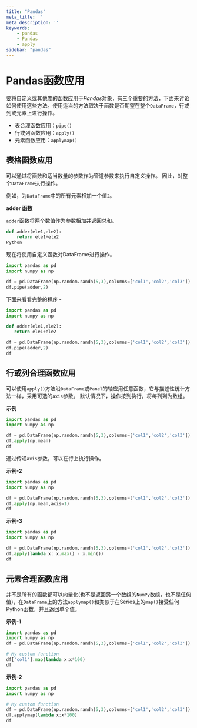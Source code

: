 ```yaml
---
title: "Pandas"
meta_title: ''
meta_description: ''
keywords: 
    - pandas
    - Pandas
    - apply
sidebar: "pandas"
---
```

# Pandas函数应用 			

要将自定义或其他库的函数应用于*Pandas*对象，有三个重要的方法，下面来讨论如何使用这些方法。使用适当的方法取决于函数是否期望在整个`DataFrame`，行或列或元素上进行操作。

- 表合理函数应用：`pipe()`
- 行或列函数应用：`apply()`
- 元素函数应用：`applymap()`

## 表格函数应用

可以通过将函数和适当数量的参数作为管道参数来执行自定义操作。 因此，对整个`DataFrame`执行操作。

例如，为`DataFrame`中的所有元素相加一个值`2`。

**adder 函数**

`adder`函数将两个数值作为参数相加并返回总和。

```python
def adder(ele1,ele2):
    return ele1+ele2
Python
```

现在将使用自定义函数对DataFrame进行操作。

```python
import pandas as pd
import numpy as np

df = pd.DataFrame(np.random.randn(5,3),columns=['col1','col2','col3'])
df.pipe(adder,2)
```

下面来看看完整的程序 -

```python
import pandas as pd
import numpy as np

def adder(ele1,ele2):
   return ele1+ele2

df = pd.DataFrame(np.random.randn(5,3),columns=['col1','col2','col3'])
df.pipe(adder,2)
df
```

## 行或列合理函数应用

可以使用`apply()`方法沿`DataFrame`或`Panel`的轴应用任意函数，它与描述性统计方法一样，采用可选的`axis`参数。 默认情况下，操作按列执行，将每列列为数组。

**示例**

```python
import pandas as pd
import numpy as np

df = pd.DataFrame(np.random.randn(5,3),columns=['col1','col2','col3'])
df.apply(np.mean)
df
```

通过传递`axis`参数，可以在行上执行操作。

**示例-2**

```python
import pandas as pd
import numpy as np

df = pd.DataFrame(np.random.randn(5,3),columns=['col1','col2','col3'])
df.apply(np.mean,axis=1)
df
```

**示例-3**

```python
import pandas as pd
import numpy as np

df = pd.DataFrame(np.random.randn(5,3),columns=['col1','col2','col3'])
df.apply(lambda x: x.max() - x.min())
df
```

## 元素合理函数应用

并不是所有的函数都可以向量化(也不是返回另一个数组的`NumPy`数组，也不是任何值)，在`DataFrame`上的方法`applymap()`和类似于在Series上的`map()`接受任何Python函数，并且返回单个值。

**示例-1**

```python
import pandas as pd
import numpy as np
df = pd.DataFrame(np.random.randn(5,3),columns=['col1','col2','col3'])

# My custom function
df['col1'].map(lambda x:x*100)
df
```

**示例-2**

```python
import pandas as pd
import numpy as np

# My custom function
df = pd.DataFrame(np.random.randn(5,3),columns=['col1','col2','col3'])
df.applymap(lambda x:x*100)
df
```


<code class=backend-type backend-type=free></code>
<code class=gatsby-kernelname data-language=python></code>
<script type="text/javascript" src="https://cdn.freeaihub.com/asset/js/cell.js"></script>
